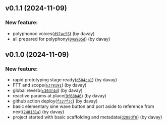 
## v0.1.1 (2024-11-09)

### New feature:

- polyphonoc voices([`d97ac55`](https://github.com/chromatone/elements/commit/d97ac55836c3940450430d3ffe3b4da8102b7d13)) (by davay)
- all prepared for polyphony([`04a905d`](https://github.com/chromatone/elements/commit/04a905d48ddeb2bdc2048b14fce2e234a72f3a9b)) (by davay)

## v0.1.0 (2024-11-09)

### New feature:

- rapid prototyping stage ready([`d504ca1`](https://github.com/chromatone/elements/commit/d504ca105088058a09367e154508f75028e2d4c2)) (by davay)
- FTT and scope([`6378191`](https://github.com/chromatone/elements/commit/6378191e0c9f5b07e82b7500e622110258bb3b4b)) (by davay)
- global reverb([`c304f4d`](https://github.com/chromatone/elements/commit/c304f4d163f6257fe7d37aad987131e826853b7d)) (by davay)
- reactive params at place([`9f68b46`](https://github.com/chromatone/elements/commit/9f68b4624d7f8d13879814f88f9f4c39dd58dc8a)) (by davay)
- github action deploy([`f327f3c`](https://github.com/chromatone/elements/commit/f327f3cd2e76829ed89c285eed3462f6e854a288)) (by davay)
- basic elementary sine wave button and port aside to reference from next([`240131a`](https://github.com/chromatone/elements/commit/240131aa60592ae1bf25df1cf1b39fc112087ba0)) (by davay)
- project started with basic scaffolding and metadata([`d288df8`](https://github.com/chromatone/elements/commit/d288df82a932976cc46cf9d1485851062747b0cd)) (by davay)